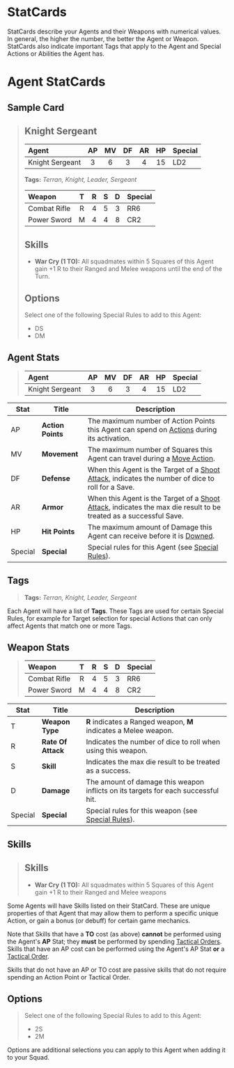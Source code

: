 # StatCards

StatCards describe your Agents and their Weapons with numerical values. In general, the higher the number, the better the Agent or Weapon.  
StatCards also indicate important Tags that apply to the Agent and Special Actions or Abilities the Agent has.

# Agent StatCards

## Sample Card

> ## Knight Sergeant
> 
> |Agent|AP|MV|DF|AR|HP|Special|
> |:---------------|:----:|:----:|:----:|:----:|:----:|:----|
> |Knight Sergeant|3|6|3|4|15|LD2|
> 
> **Tags:** *Terran, Knight, Leader, Sergeant*
> 
> |Weapon|T|R|S|D|Special|
> |:---------------|:----:|:----:|:----:|:----:|:----|
> |Combat Rifle|R|4|5|3|RR6|
> |Power Sword|M|4|4|8|CR2|
> 
> ## Skills
> 
> * **War Cry (1 TO):** All squadmates within 5 Squares of this Agent gain +1 R to their Ranged and Melee weapons until the end of the Turn.
> 
> ## Options
> 
> Select one of the following Special Rules to add to this Agent:
> * DS
> * DM

## Agent Stats 

> |Agent|AP|MV|DF|AR|HP|Special|
> |:---------------|:----:|:----:|:----:|:----:|:----:|:----|
> |Knight Sergeant|3|6|3|4|15|LD2|

|Stat|Title|Description|
|----|----|----|
|AP|**Action Points**|The maximum number of Action Points this Agent can spend on [Actions](../3.Actions/1.Actions.md) during its activation.|
|MV|**Movement**|The maximum number of Squares this Agent can travel during a [Move Action](../3.Actions/2.Movement.md).|
|DF|**Defense**|When this Agent is the Target of a [Shoot Attack](../3.Actions/3.Shoot.md), indicates the number of dice to roll for a Save.|
|AR|**Armor**|When this Agent is the Target of a [Shoot Attack](../3.Actions/3.Shoot.md), indicates the max die result to be treated as a successful Save.|
|HP|**Hit Points**|The maximum amount of Damage this Agent can receive before it is [Downed](../1.Introduction/4.Damage.md).|
|Special|**Special**|Special rules for this Agent (see [Special Rules](./3.SpecialRules.md#agent-special-rules)).|

## Tags

> **Tags:** *Terran, Knight, Leader, Sergeant*

Each Agent will have a list of **Tags**. These Tags are used for certain Special Rules, for example for Target selection for special Actions that can only affect Agents that match one or more Tags.

## Weapon Stats

> |Weapon|T|R|S|D|Special|
> |:---------------|:----:|:----:|:----:|:----:|:----|
> |Combat Rifle|R|4|5|3|RR6|
> |Power Sword|M|4|4|8|CR2|

|Stat|Title|Description|
|----|----|----|
|T|**Weapon Type**|**R** indicates a Ranged weapon, **M** indicates a Melee weapon.|
|R|**Rate Of Attack**|Indicates the number of dice to roll when using this weapon.|
|S|**Skill**|Indicates the max die result to be treated as a success.|
|D|**Damage**|The amount of damage this weapon inflicts on its targets for each successful hit.|
|Special|**Special**|Special rules for this weapon (see [Special Rules](./3.SpecialRules.md#weapon-special-rules)).|

## Skills

> ## Skills
> 
> * **War Cry (1 TO):** All squadmates within 5 Squares of this Agent gain +1 R to their Ranged and Melee weapons

Some Agents will have Skills listed on their StatCard. These are unique properties of that Agent that may allow them to perform a specific unique Action, or gain a bonus (or debuff) for certain game mechanics.

Note that Skills that have a **TO** cost (as above) **cannot** be performed using the Agent's **AP** Stat; they **must** be performed by spending [Tactical Orders](../1.Introduction/2.Basics.md#tactical-orders).  
Skills that have an AP cost can be performed using the Agent's AP Stat **or** a [Tactical Order](../1.Introduction/2.Basics.md#tactical-orders).

Skills that do not have an AP or TO cost are passive skills that do not require spending an Action Point or Tactical Order.

## Options

> Select one of the following Special Rules to add to this Agent:
> * 2S
> * 2M

Options are additional selections you can apply to this Agent when adding it to your Squad.